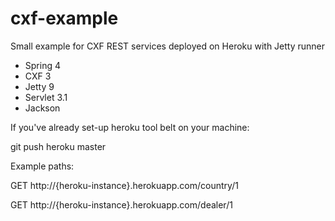 cxf-example
===========

Small example for CXF REST services deployed on Heroku with Jetty runner

- Spring 4
- CXF 3
- Jetty 9
- Servlet 3.1
- Jackson

If you've already set-up heroku tool belt on your machine:

git push heroku master

Example paths:

GET http://{heroku-instance}.herokuapp.com/country/1

GET http://{heroku-instance}.herokuapp.com/dealer/1
